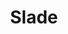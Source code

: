---
title: "Slade"
summary: "Slade are an English rock band from Wolverhampton, renamed in 1969 from . The original lineup consisted of , , , . Ambrose Slade January 1969 - December 1969 Don Powell - Drums Dave Hill - Guitar / Vocals Jim Lea - Bass Guitar / Violin Noddy Holder - Lead Vocals / Guitar Slade December 1969 - 1992 Don Powell - Drums Dave Hill - Lead Guitar / Vocals Jim Lea - Bass Guitar / Violin / Keyboards / Flute / Vocals Noddy Holder - Lead Vocals / Guitar Slade II December 1992 - Mid 1994 Don Powell – Drums Dave Hill - Guitar / Vocals Steve Whalley - Guitar and Lead vocals Craig Fenney - Bass Guitar / Vocals Steve Makin - Guitar / Vocals was a English guitarist. Slade II Mid 1994 - December 1996 Don Powell – Drums Dave Hill - Guitar / Vocals Steve Whalley - Guitar and Lead Vocals Trevor Holliday - Bass Guitar / Vocals Steve Makin - Guitar / Vocals was a English guitarist. Slade II December 1996 - September 2000 Don Powell – Drums Dave Hill - Guitar / Vocals Steve Whalley - Guitar and Lead Vocals Trevor Holliday - Bass Guitar / Vocals Slade II and renamed Slade Oct 2000 - Early 2003 Don Powell – Drums Dave Hill - Guitar Steve Whalley - Guitar and Lead Vocals Dave Glover - Bass Guitar Slade February 2003 - 30 June 2005 Don Powell – Drums Dave Hill - Guitar / Vocals Steve Whalley - Guitar and Lead Vocals John Berry - Bass Guitar / Vocals Slade 2005–2019 Don Powell – Drums Dave Hill - Guitar / Vocals Mal McNulty - Guitar and Lead Vocals John Berry - Bass Guitar Slade 2019–2020 Don Powell - Drums Dave Hill - Guitar, Vocals Russell Keefe - Vocals, Keyboards John Berry - Vocals, Bass, Violin Slade 2020– Dave Hill - Guitar, Vocals Russell Keefe - Vocals, Keyboards John Berry - Vocals, Bass, Violin Alex Bines - Drums Slade rose to prominence during the glam rock era of the early 1970s. With seventeen consecutive Top 20 hits and six number ones, the British Hit Singles & Albums names them as the most successful British group of the 1970s. They were the first act to have three singles enter at #1, and all six of the Wolverhampton band's chart-toppers were penned by Noddy Holder and Jim Lea. Total UK sales stand at 6,520,171, and their best selling single, \"Merry Xmas Everybody\", has sold in excess of one million copies. The Illustrated Encyclopedia of Music has also made mention of Holder's powerful vocals and guitarist Dave Hill's equally arresting dress sense along with the deliberate misspelling of their song titles for which they became well known. The group started off as , as which they recorded two singles and built up a reputation on the nationwide touring circuit. They were reluctantly renamed to satisfy the terms of their new record deal with . They released one commercially unsuccessful LP under the Ambrose Slade name, before coming under the management of who shortened the name to Slade. While Slade's attempts at cracking the United States market were largely unsuccessful, they left their mark on several US bands who cite Slade as an influence. bassist admitted that his band's early songwriting ethos and stage performance style was influenced by Slade. In his book, Kiss and Make-Up, Simmons wrote on page 85, \"the one we kept returning to was Slade,\" and \"we liked the way they connected with the crowd, and the way they wrote anthems... we wanted that same energy, that same irresistible simplicity. but we wanted it American-style\". of said on their From Tokyo to You DVD that his band went to see Slade perform, and that they used \"every cheap trick in the book\", thus inadvertently coining his group's name. Cheap Trick covered the song \"When the Lights are Out\" on their 2009 release, The Latest. had US hits with their covers of \"Cum On Feel the Noize\" and \"Mama Weer All Crazee Now\". The origins of Slade's influence on Quiet Riot dated back to the early 1970s, when photographed Slade during their first Los Angeles appearances at the Whisky a Go Go. After Lea and Holder left the band, the remaining members performed for some time as before returning to the original name."
slug: "slade"
image: "slade.jpg"
apple_music_artist_url: "None"
wikipedia_url: "none"
---